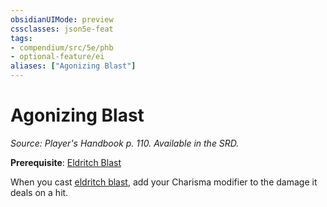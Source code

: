 ```yaml
---
obsidianUIMode: preview
cssclasses: json5e-feat
tags:
- compendium/src/5e/phb
- optional-feature/ei
aliases: ["Agonizing Blast"]
---
```

# Agonizing Blast
*Source: Player's Handbook p. 110. Available in the SRD.*  

**Prerequisite**: [Eldritch Blast](../spells/eldritch-blast.md#)

When you cast [eldritch blast](../spells/eldritch-blast.md#.md#), add your Charisma modifier to the damage it deals on a hit.